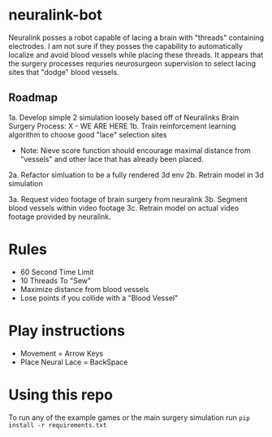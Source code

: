 # neuralink-bot
Neuralink posses a robot capable of lacing a brain with "threads" containing electrodes. I am not sure if they posses the capability to automatically localize and avoid blood vessels while placing these threads. It appears that the surgery processes requries neurosurgeon supervision to select lacing sites that "dodge" blood vessels.

## Roadmap
1a. Develop simple 2 simulation loosely based off of Neuralinks Brain Surgery Process: X - WE ARE HERE
1b. Train reinforcement learning algorithm to choose good "lace" selection sites
- Note: Nieve score function should encourage maximal distance from "vessels" and other lace that has already been placed.

2a. Refactor simluation to be a fully rendered 3d env
2b. Retrain model in 3d simulation

3a. Request video footage of brain surgery from neuralink
3b. Segment blood vessels within video footage
3c. Retrain model on actual video footage provided by neuralink.

# Rules
- 60 Second Time Limit
- 10 Threads To "Sew"
- Maximize distance from blood vessels
- Lose points if you collide with a "Blood Vessel"

# Play instructions
- Movement = Arrow Keys
- Place Neural Lace = BackSpace

# Using this repo
To run any of the example games or the main surgery simulation run
```pip install -r requirements.txt```


